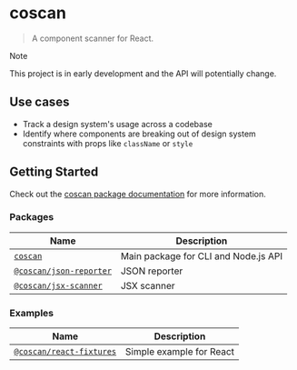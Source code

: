 # coscan

> A component scanner for React.

> [!NOTE]
> This project is in early development and the API will potentially change.

## Use cases

- Track a design system's usage across a codebase
- Identify where components are breaking out of design system constraints with props like `className` or `style`

## Getting Started

Check out the [coscan package documentation][coscan] for more information.

### Packages

| Name                                     | Description                          |
| ---------------------------------------- | ------------------------------------ |
| [`coscan`][coscan]                       | Main package for CLI and Node.js API |
| [`@coscan/json-reporter`][json-reporter] | JSON reporter                        |
| [`@coscan/jsx-scanner`][jsx-scanner]     | JSX scanner                          |

### Examples

| Name                                       | Description              |
| ------------------------------------------ | ------------------------ |
| [`@coscan/react-fixtures`][react-fixtures] | Simple example for React |

[coscan]: ./packages/coscan/README.md
[json-reporter]: ./packages/json-reporter/README.md
[jsx-scanner]: ./packages/jsx-scanner/README.md
[react-fixtures]: ./examples/react-fixtures/README.md
